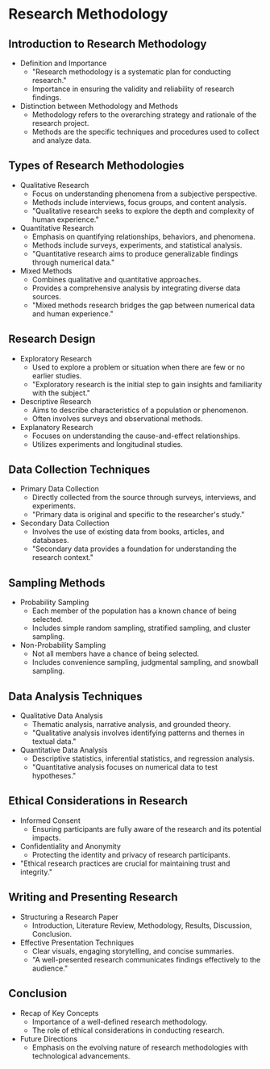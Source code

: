 # Research Methodology

## Introduction to Research Methodology
- Definition and Importance
  - "Research methodology is a systematic plan for conducting research."
  - Importance in ensuring the validity and reliability of research findings.
- Distinction between Methodology and Methods
  - Methodology refers to the overarching strategy and rationale of the research project.
  - Methods are the specific techniques and procedures used to collect and analyze data.

## Types of Research Methodologies
- Qualitative Research
  - Focus on understanding phenomena from a subjective perspective.
  - Methods include interviews, focus groups, and content analysis.
  - "Qualitative research seeks to explore the depth and complexity of human experience."
- Quantitative Research
  - Emphasis on quantifying relationships, behaviors, and phenomena.
  - Methods include surveys, experiments, and statistical analysis.
  - "Quantitative research aims to produce generalizable findings through numerical data."
- Mixed Methods
  - Combines qualitative and quantitative approaches.
  - Provides a comprehensive analysis by integrating diverse data sources.
  - "Mixed methods research bridges the gap between numerical data and human experience."

## Research Design
- Exploratory Research
  - Used to explore a problem or situation when there are few or no earlier studies.
  - "Exploratory research is the initial step to gain insights and familiarity with the subject."
- Descriptive Research
  - Aims to describe characteristics of a population or phenomenon.
  - Often involves surveys and observational methods.
- Explanatory Research
  - Focuses on understanding the cause-and-effect relationships.
  - Utilizes experiments and longitudinal studies.

## Data Collection Techniques
- Primary Data Collection
  - Directly collected from the source through surveys, interviews, and experiments.
  - "Primary data is original and specific to the researcher's study."
- Secondary Data Collection
  - Involves the use of existing data from books, articles, and databases.
  - "Secondary data provides a foundation for understanding the research context."

## Sampling Methods
- Probability Sampling
  - Each member of the population has a known chance of being selected.
  - Includes simple random sampling, stratified sampling, and cluster sampling.
- Non-Probability Sampling
  - Not all members have a chance of being selected.
  - Includes convenience sampling, judgmental sampling, and snowball sampling.

## Data Analysis Techniques
- Qualitative Data Analysis
  - Thematic analysis, narrative analysis, and grounded theory.
  - "Qualitative analysis involves identifying patterns and themes in textual data."
- Quantitative Data Analysis
  - Descriptive statistics, inferential statistics, and regression analysis.
  - "Quantitative analysis focuses on numerical data to test hypotheses."

## Ethical Considerations in Research
- Informed Consent
  - Ensuring participants are fully aware of the research and its potential impacts.
- Confidentiality and Anonymity
  - Protecting the identity and privacy of research participants.
- "Ethical research practices are crucial for maintaining trust and integrity."

## Writing and Presenting Research
- Structuring a Research Paper
  - Introduction, Literature Review, Methodology, Results, Discussion, Conclusion.
- Effective Presentation Techniques
  - Clear visuals, engaging storytelling, and concise summaries.
  - "A well-presented research communicates findings effectively to the audience."

## Conclusion
- Recap of Key Concepts
  - Importance of a well-defined research methodology.
  - The role of ethical considerations in conducting research.
- Future Directions
  - Emphasis on the evolving nature of research methodologies with technological advancements.